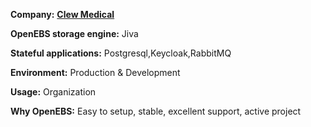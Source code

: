 **Company:** **[Clew Medical](https://clewmed.com/)**

**OpenEBS storage engine:** Jiva

**Stateful applications:** Postgresql,Keycloak,RabbitMQ

**Environment:** Production & Development

**Usage:** Organization

**Why OpenEBS:** Easy to setup, stable, excellent support, active project

